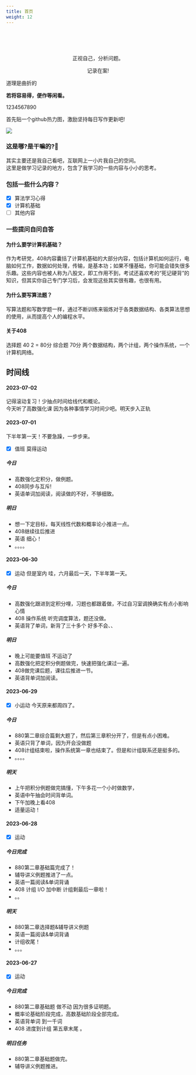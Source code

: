```yaml
---
title: 首页
weight: 12
---
```

<br>
<br>
<br>
<p><center>正视自己，分析问题。   </center></p>
<p><center>记录在案!</center></p>
<p></p>
道理是曲折的        
<p></p>
<b>若将容易得，便作等闲看。</b>
<p></p>
1234567890<br>

首先贴一个github热力图，激励坚持每日写作更新吧!

<img src="https://ghchart.rshah.org/ivylet" />

### 这是哪?是干嘛的?🤔
其实主要还是我自己看吧，互联网上一小片我自己的空间。    
这里是做学习记录的地方，包含了我学习的一些内容与小小的思考。
### 包括一些什么内容？

- [x] 算法学习心得
- [x] 计算机基础
- [ ] 其他内容
### 一些提问自问自答
#### 为什么要学计算机基础？
作为考研党，408内容囊括了计算机基础的大部分内容，包括计算机如何运行，电脑如何工作，数据如何处理，传输，是基本功；如果不懂基础，你可能会错失很多乐趣。这些内容也被人称为八股文，即工作用不到，考试还喜欢考的“死记硬背”的知识，但其实你自己专门学习后，会发现这些其实很有趣，也很有用。
#### 为什么要写算法题？
写算法题和写数学题一样，通过不断训练来锻炼对于各类数据结构、各类算法思想的使用，从而提高个人的编程水平。
#### 关于408
选择题 40  2  =  80分
综合题 70分 两个数据结构，两个计组，两个操作系统，一个计算机网络。  

## 时间线
#### 2023-07-02
记得滚动复习！少抽点时间给线代和概论。  
今天听了高数强化课 因为各种事情学习时间少吧。明天步入正轨
#### 2023-07-01
下半年第一天！不要急躁，一步步来。
 - [x] 值班 莫得运动
##### 今日
- 高数强化定积分，做例题。
- 408同步与互斥!
- 英语单词加阅读，阅读做的不好，不够细致。
##### 明日
- 想一下定目标，每天线性代数和概率论小推进一点。
- 408继续往后推进
- 英语 细心！
- 。。。。
#### 2023-06-30
- [x] 运动 但是室内
哇，六月最后一天，下半年第一天。
##### 今日
- 高数强化跟进到定积分哩，习题也都跟着做，不过自习室调换确实有点小影响心情
- 408 操作系统 听完调度算法，题还没做。
- 英语背了单词，新背了三十多个 好多不会、、
##### 明日
- 晚上可能要值班 不运动了
- 高数强化把定积分例题做完，快速把强化课过一遍。
- 408做完课后题，课往后推进一节。
- 英语背单词加阅读。
#### 2023-06-29
- [x] 小运动
今天原来都周四了。
##### 今日
- 880第二章综合篇剩大题了，然后第三章积分开了，但是有点小困难。
- 英语只背了单词，因为开会没做题
- 408计组结束啦，操作系统第一章也结束了。但是和计组联系还是挺多的。
- 。。。。
##### 明天
- 上午把积分例题做完搞懂，下午多花一个小时做数学，
- 英语中午抽会时间背单词。
- 下午加晚上看408
- 适量运动！
#### 2023-06-28
- [x] 运动
##### 今日完成
- 880第二章基础篇完成了！
- 辅导讲义例题推进了一点。
- 英语一篇阅读&单词背诵
- 408 计组 I/O 加中断  计组剩最后一章啦！
- 。。
##### 明天
- 880第二章选择题&辅导讲义例题
- 英语一篇阅读&单词背诵
- 计组收尾！
- 。。。
#### 2023-06-27
- [X] 运动
##### 今日完成
- 880第二章基础题 做不动 因为很多证明题。 
- 概率论基础阶段完成，高数基础阶段全部完成。
- 英语背单词 到一千词 
- 408 进度到计组 第五章末尾 。 
##### 明日任务
- 880第二章基础题做完。
- 辅导讲义例题推进。